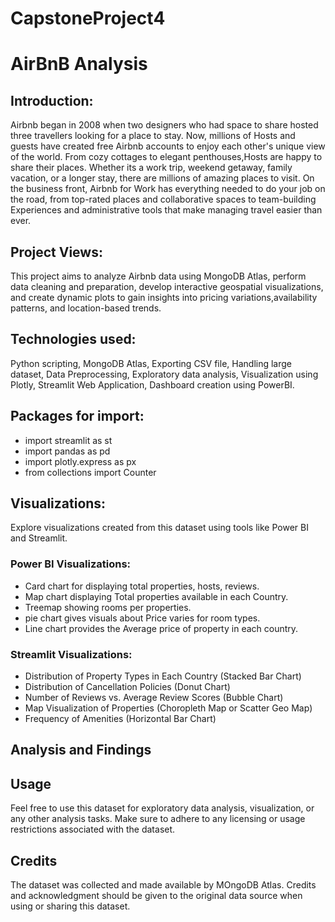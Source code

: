 # CapstoneProject4
# AirBnB Analysis

## Introduction:

Airbnb began in 2008 when two designers who had space to share hosted three travellers looking for a place to stay. Now, millions of Hosts and guests have created free Airbnb accounts to enjoy each other's unique view of the world.           From cozy cottages to elegant penthouses,Hosts are happy to share their places. Whether its a work trip, weekend getaway, family vacation, or a longer stay, there are millions of amazing places to visit.
On the business front, Airbnb for Work has everything needed to do your job on the road, from top-rated places and collaborative spaces to team-building Experiences and administrative tools that make managing travel easier than ever.

## Project Views:

This project aims to analyze Airbnb data using MongoDB Atlas, perform data cleaning and preparation, develop interactive geospatial visualizations, and create dynamic plots to gain insights into pricing variations,availability patterns, and location-based trends.

## Technologies used:

Python scripting, MongoDB Atlas, Exporting CSV file, Handling large dataset, Data Preprocessing, Exploratory data analysis, Visualization using Plotly, Streamlit Web Application, Dashboard creation using PowerBI.

## Packages for import:

- import streamlit as st
- import pandas as pd
- import plotly.express as px
- from collections import Counter
  
## Visualizations:

Explore visualizations created from this dataset using tools like Power BI and Streamlit.

### Power BI Visualizations:
- Card chart for displaying total properties, hosts, reviews.
- Map chart displaying Total properties available in each Country.
- Treemap showing rooms per properties.
- pie chart gives visuals about Price varies for room types.
- Line chart provides the Average price of property in each country.

### Streamlit Visualizations:

- Distribution of Property Types in Each Country (Stacked Bar Chart)
- Distribution of Cancellation Policies (Donut Chart)
- Number of Reviews vs. Average Review Scores (Bubble Chart)
- Map Visualization of Properties (Choropleth Map or Scatter Geo Map)
- Frequency of Amenities (Horizontal Bar Chart)

## Analysis and Findings

## Usage

Feel free to use this dataset for exploratory data analysis, visualization, or any other analysis tasks. Make sure to adhere to any licensing or usage restrictions associated with the dataset.

## Credits

The dataset was collected and made available by MOngoDB Atlas. Credits and acknowledgment should be given to the original data source when using or sharing this dataset.

